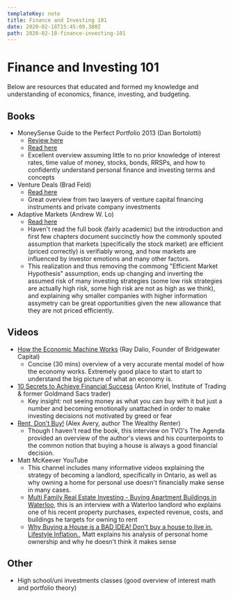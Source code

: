 ```yaml
---
templateKey: note
title: Finance and Investing 101
date: 2020-02-18T15:45:09.380Z
path: 2020-02-18-finance-investing-101
---
```

# Finance and Investing 101

Below are resources that educated and formed my knowledge and understanding of economics, finance, investing, and budgeting.

## Books

* MoneySense Guide to the Perfect Portfolio 2013 (Dan Bortolotti)
  * [Review here](https://andrew.fm/blog/books-part-3)
  * [Read here](https://cloud.alexanders.xyz/s/sTSKWL6kSoTD7jW)
  * Excellent overview assuming little to no prior knowledge of interest rates, time value of money, stocks, bonds, RRSPs, and how to confidently understand personal finance and investing terms and concepts
* Venture Deals (Brad Feld)
  * [Read here](https://cloud.alexanders.xyz/s/MtYd9kSejpB8iKq)
  * Great overview from two lawyers of venture capital financing instruments and private company investments
* Adaptive Markets (Andrew W. Lo)
  * [Read here](https://cloud.alexanders.xyz/s/26MA6P2amrSJAAw)
  * Haven't read the full book (fairly academic) but the introduction and first few chapters document succinctly how the commonly spouted assumption that markets (specifically the stock market) are efficient (priced correctly) is verifiably wrong, and how markets are influenced by investor emotions and many other factors. 
  * This realization and thus removing the commong "Efficient Market Hypothesis" assumption, ends up changing and inverting the assumed risk of many investing strategies (some low risk strategies are actually high risk, some high risk are not as high as we think), and explaining why smaller companies with higher information assymetry can be great opportunities given the new allowance that they are not priced efficiently.

## Videos

* [How the Economic Machine Works](https://youtu.be/PHe0bXAIuk0) (Ray Dalio, Founder of Bridgewater Capital)
  * Concise (30 mins) overview of a very accurate mental model of how the economy works. Extremely good place to start to start to understand the big picture of what an economy is.
* [10 Secrets to Achieve Financial Success](https://youtu.be/4a51wQAOGR4) (Anton Kriel, Institute of Trading & former Goldmand Sacs trader)
  * Key insight: not seeing money as what you can buy with it but just a number and becoming emotionally unattached in order to make investing decisions not motivated by greed or fear
* [Rent, Don't Buy!](https://youtu.be/Oj2WNHNQSbM) (Alex Avery, author The Wealthy Renter)
  * Though I haven't read the book, this interview on TVO's The Agenda provided an overview of the author's views and his counterpoints to the common notion that buying a house is always a good financial decision.
* Matt McKeever YouTube
  * This channel includes many informative videos explaining the strategy of becoming a landlord, specifically in Ontario, as well as why owning a home for personal use doesn't financially make sense in many cases.
  * [Multi Family Real Estate Investing - Buying Apartment Buildings in Waterloo](https://youtu.be/QEzkxGwjip0), this is an interview with a Waterloo landlord who explains one of his recent property purchases, expected revenue, costs, and buildings he targets for owning to rent
  * [Why Buying a House is a BAD IDEA! Don't buy a house to live in. Lifestyle Inflation.](https://youtu.be/-em-ial9xoc), Matt explains his analysis of personal home ownership and why he doesn't think it makes sense

## Other
* High school/uni investments classes (good overview of interest math and portfolio theory)


